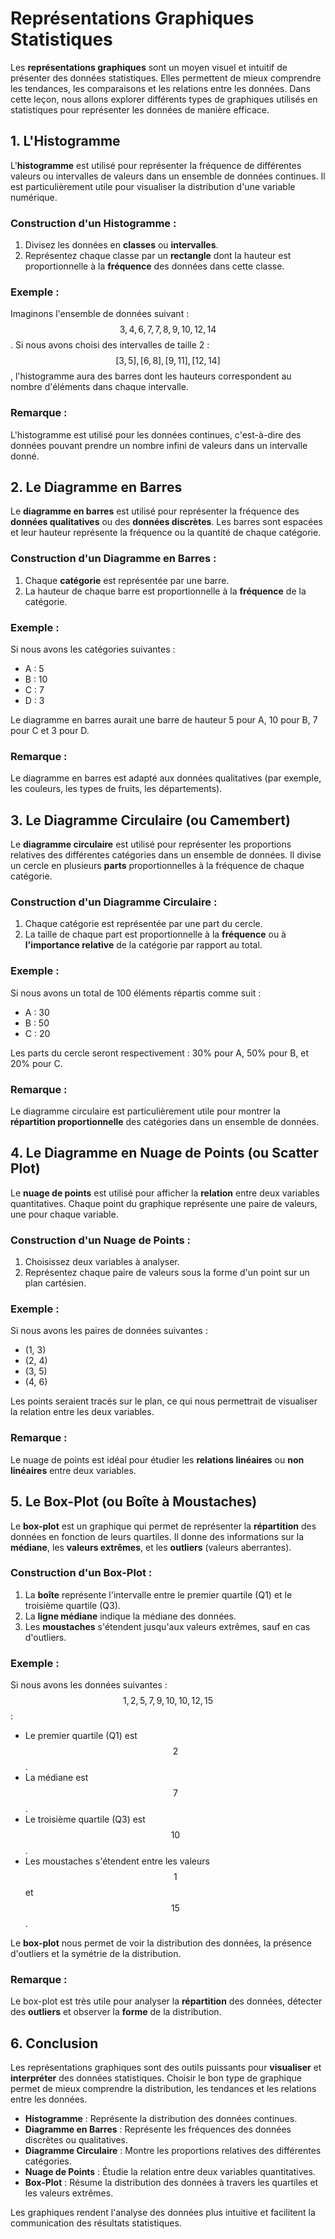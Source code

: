 # Représentations Graphiques Statistiques

Les **représentations graphiques** sont un moyen visuel et intuitif de présenter des données statistiques. Elles permettent de mieux comprendre les tendances, les comparaisons et les relations entre les données. Dans cette leçon, nous allons explorer différents types de graphiques utilisés en statistiques pour représenter les données de manière efficace.

## 1. **L'Histogramme**

L'**histogramme** est utilisé pour représenter la fréquence de différentes valeurs ou intervalles de valeurs dans un ensemble de données continues. Il est particulièrement utile pour visualiser la distribution d'une variable numérique.

### Construction d'un Histogramme :
1. Divisez les données en **classes** ou **intervalles**.
2. Représentez chaque classe par un **rectangle** dont la hauteur est proportionnelle à la **fréquence** des données dans cette classe.

### Exemple :
Imaginons l'ensemble de données suivant : $$3, 4, 6, 7, 7, 8, 9, 10, 12, 14$$.
Si nous avons choisi des intervalles de taille 2 : $$[3, 5], [6, 8], [9, 11], [12, 14]$$, l'histogramme aura des barres dont les hauteurs correspondent au nombre d'éléments dans chaque intervalle.

### Remarque :
L'histogramme est utilisé pour les données continues, c'est-à-dire des données pouvant prendre un nombre infini de valeurs dans un intervalle donné.

## 2. **Le Diagramme en Barres**

Le **diagramme en barres** est utilisé pour représenter la fréquence des **données qualitatives** ou des **données discrètes**. Les barres sont espacées et leur hauteur représente la fréquence ou la quantité de chaque catégorie.

### Construction d'un Diagramme en Barres :
1. Chaque **catégorie** est représentée par une barre.
2. La hauteur de chaque barre est proportionnelle à la **fréquence** de la catégorie.

### Exemple :
Si nous avons les catégories suivantes : 
- A : 5
- B : 10
- C : 7
- D : 3

Le diagramme en barres aurait une barre de hauteur 5 pour A, 10 pour B, 7 pour C et 3 pour D.

### Remarque :
Le diagramme en barres est adapté aux données qualitatives (par exemple, les couleurs, les types de fruits, les départements).

## 3. **Le Diagramme Circulaire (ou Camembert)**

Le **diagramme circulaire** est utilisé pour représenter les proportions relatives des différentes catégories dans un ensemble de données. Il divise un cercle en plusieurs **parts** proportionnelles à la fréquence de chaque catégorie.

### Construction d'un Diagramme Circulaire :
1. Chaque catégorie est représentée par une part du cercle.
2. La taille de chaque part est proportionnelle à la **fréquence** ou à **l'importance relative** de la catégorie par rapport au total.

### Exemple :
Si nous avons un total de 100 éléments répartis comme suit :
- A : 30
- B : 50
- C : 20

Les parts du cercle seront respectivement : 30% pour A, 50% pour B, et 20% pour C.

### Remarque :
Le diagramme circulaire est particulièrement utile pour montrer la **répartition proportionnelle** des catégories dans un ensemble de données.

## 4. **Le Diagramme en Nuage de Points (ou Scatter Plot)**

Le **nuage de points** est utilisé pour afficher la **relation** entre deux variables quantitatives. Chaque point du graphique représente une paire de valeurs, une pour chaque variable.

### Construction d'un Nuage de Points :
1. Choisissez deux variables à analyser.
2. Représentez chaque paire de valeurs sous la forme d'un point sur un plan cartésien.

### Exemple :
Si nous avons les paires de données suivantes : 
- (1, 3)
- (2, 4)
- (3, 5)
- (4, 6)

Les points seraient tracés sur le plan, ce qui nous permettrait de visualiser la relation entre les deux variables.

### Remarque :
Le nuage de points est idéal pour étudier les **relations linéaires** ou **non linéaires** entre deux variables.

## 5. **Le Box-Plot (ou Boîte à Moustaches)**

Le **box-plot** est un graphique qui permet de représenter la **répartition** des données en fonction de leurs quartiles. Il donne des informations sur la **médiane**, les **valeurs extrêmes**, et les **outliers** (valeurs aberrantes).

### Construction d'un Box-Plot :
1. La **boîte** représente l'intervalle entre le premier quartile (Q1) et le troisième quartile (Q3).
2. La **ligne médiane** indique la médiane des données.
3. Les **moustaches** s'étendent jusqu'aux valeurs extrêmes, sauf en cas d'outliers.

### Exemple :
Si nous avons les données suivantes : $$1, 2, 5, 7, 9, 10, 10, 12, 15$$ :
- Le premier quartile (Q1) est $$2$$.
- La médiane est $$7$$.
- Le troisième quartile (Q3) est $$10$$.
- Les moustaches s'étendent entre les valeurs $$1$$ et $$15$$.

Le **box-plot** nous permet de voir la distribution des données, la présence d'outliers et la symétrie de la distribution.

### Remarque :
Le box-plot est très utile pour analyser la **répartition** des données, détecter des **outliers** et observer la **forme** de la distribution.

## 6. **Conclusion**

Les représentations graphiques sont des outils puissants pour **visualiser** et **interpréter** des données statistiques. Choisir le bon type de graphique permet de mieux comprendre la distribution, les tendances et les relations entre les données.

- **Histogramme** : Représente la distribution des données continues.
- **Diagramme en Barres** : Représente les fréquences des données discrètes ou qualitatives.
- **Diagramme Circulaire** : Montre les proportions relatives des différentes catégories.
- **Nuage de Points** : Étudie la relation entre deux variables quantitatives.
- **Box-Plot** : Résume la distribution des données à travers les quartiles et les valeurs extrêmes.

Les graphiques rendent l'analyse des données plus intuitive et facilitent la communication des résultats statistiques.